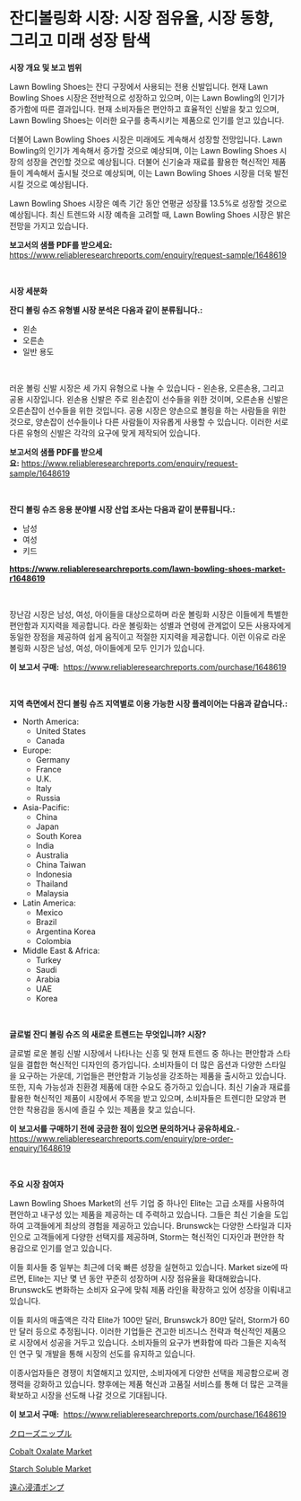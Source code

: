 <p><h1>잔디볼링화 시장: 시장 점유율, 시장 동향, 그리고 미래 성장 탐색</h1></p><p><strong>시장 개요 및 보고 범위</strong></p>
<p><p>Lawn Bowling Shoes는 잔디 구장에서 사용되는 전용 신발입니다. 현재 Lawn Bowling Shoes 시장은 전반적으로 성장하고 있으며, 이는 Lawn Bowling의 인기가 증가함에 따른 결과입니다. 현재 소비자들은 편안하고 효율적인 신발을 찾고 있으며, Lawn Bowling Shoes는 이러한 요구를 충족시키는 제품으로 인기를 얻고 있습니다.</p><p>더불어 Lawn Bowling Shoes 시장은 미래에도 계속해서 성장할 전망입니다. Lawn Bowling의 인기가 계속해서 증가할 것으로 예상되며, 이는 Lawn Bowling Shoes 시장의 성장을 견인할 것으로 예상됩니다. 더불어 신기술과 재료를 활용한 혁신적인 제품들이 계속해서 출시될 것으로 예상되며, 이는 Lawn Bowling Shoes 시장을 더욱 발전시킬 것으로 예상됩니다.</p><p>Lawn Bowling Shoes 시장은 예측 기간 동안 연평균 성장률 13.5%로 성장할 것으로 예상됩니다. 최신 트렌드와 시장 예측을 고려할 때, Lawn Bowling Shoes 시장은 밝은 전망을 가지고 있습니다.</p></p>
<p><strong>보고서의 샘플 PDF를 받으세요:</strong> <a href="https://www.reliableresearchreports.com/enquiry/request-sample/1648619">https://www.reliableresearchreports.com/enquiry/request-sample/1648619</a></p>
<p>&nbsp;</p>
<p><strong>시장 세분화</strong></p>
<p><strong>잔디 볼링 슈즈 유형별 시장 분석은 다음과 같이 분류됩니다.:</strong></p>
<p><ul><li>왼손</li><li>오른손</li><li>일반 용도</li></ul></p>
<p>&nbsp;</p>
<p><p>러운 볼링 신발 시장은 세 가지 유형으로 나눌 수 있습니다 - 왼손용, 오른손용, 그리고 공용 시장입니다. 왼손용 신발은 주로 왼손잡이 선수들을 위한 것이며, 오른손용 신발은 오른손잡이 선수들을 위한 것입니다. 공용 시장은 양손으로 볼링을 하는 사람들을 위한 것으로, 양손잡이 선수들이나 다른 사람들이 자유롭게 사용할 수 있습니다. 이러한 서로 다른 유형의 신발은 각각의 요구에 맞게 제작되어 있습니다.</p></p>
<p><strong>보고서의 샘플 PDF를 받으세요:</strong>&nbsp;<a href="https://www.reliableresearchreports.com/enquiry/request-sample/1648619">https://www.reliableresearchreports.com/enquiry/request-sample/1648619</a></p>
<p>&nbsp;</p>
<p><strong> 잔디 볼링 슈즈 응용 분야별 시장 산업 조사는 다음과 같이 분류됩니다.:</strong></p>
<p><ul><li>남성</li><li>여성</li><li>키드</li></ul></p>
<p><strong><a href="https://www.reliableresearchreports.com/lawn-bowling-shoes-market-r1648619">https://www.reliableresearchreports.com/lawn-bowling-shoes-market-r1648619</a></strong></p>
<p>&nbsp;</p>
<p><p>장난감 시장은 남성, 여성, 아이들을 대상으로하며 라운 볼링화 시장은 이들에게 특별한 편안함과 지지력을 제공합니다. 라운 볼링화는 성별과 연령에 관계없이 모든 사용자에게 동일한 장점을 제공하여 쉽게 움직이고 적절한 지지력을 제공합니다. 이런 이유로 라운 볼링화 시장은 남성, 여성, 아이들에게 모두 인기가 있습니다.</p></p>
<p><strong>이 보고서 구매:</strong>&nbsp; <a href="https://www.reliableresearchreports.com/purchase/1648619">https://www.reliableresearchreports.com/purchase/1648619</a></p>
<p>&nbsp;</p>
<p><strong>지역 측면에서 잔디 볼링 슈즈 지역별로 이용 가능한 시장 플레이어는 다음과 같습니다.:</strong></p>
<p><ul>
    <li>
        North America:
        <ul>
            <li>United States</li>
            <li>Canada</li>
        </ul>
    </li>
    <li>
        Europe:
        <ul>
            <li>Germany</li>
            <li>France</li>
            <li>U.K.</li>
            <li>Italy</li>
            <li>Russia</li>
        </ul>
    </li>
    <li>
        Asia-Pacific:
        <ul>
            <li>China</li>
            <li>Japan</li>
            <li>South Korea</li>
            <li>India</li>
            <li>Australia</li>
            <li>China Taiwan</li>
            <li>Indonesia</li>
            <li>Thailand</li>
            <li>Malaysia</li>
        </ul>
    </li>
    <li>
        Latin America:
        <ul>
            <li>Mexico</li>
            <li>Brazil</li>
            <li>Argentina Korea</li>
            <li>Colombia</li>
        </ul>
    </li>
    <li>
        Middle East & Africa:
        <ul>
            <li>Turkey</li>
            <li>Saudi</li>
            <li>Arabia</li>
            <li>UAE</li>
            <li>Korea</li>
        </ul>
    </li>
    </ul></p>
<p>&nbsp;</p>
<p><strong>글로벌 잔디 볼링 슈즈 의 새로운 트렌드는 무엇입니까? 시장?</strong></p>
<p><p>글로벌 로운 볼링 신발 시장에서 나타나는 신흥 및 현재 트렌드 중 하나는 편안함과 스타일을 결합한 혁신적인 디자인의 증가입니다. 소비자들이 더 많은 옵션과 다양한 스타일을 요구하는 가운데, 기업들은 편안함과 기능성을 강조하는 제품을 출시하고 있습니다. 또한, 지속 가능성과 친환경 제품에 대한 수요도 증가하고 있습니다. 최신 기술과 재료를 활용한 혁신적인 제품이 시장에서 주목을 받고 있으며, 소비자들은 트렌디한 모양과 편안한 착용감을 동시에 즐길 수 있는 제품을 찾고 있습니다.</p></p>
<p><strong>이 보고서를 구매하기 전에 궁금한 점이 있으면 문의하거나 공유하세요.</strong>- <a href="https://www.reliableresearchreports.com/enquiry/pre-order-enquiry/1648619">https://www.reliableresearchreports.com/enquiry/pre-order-enquiry/1648619</a></p>
<p>&nbsp;</p>
<p><strong>주요 시장 참여자</strong></p>
<p><p>Lawn Bowling Shoes Market의 선두 기업 중 하나인 Elite는 고급 소재를 사용하여 편안하고 내구성 있는 제품을 제공하는 데 주력하고 있습니다. 그들은 최신 기술을 도입하여 고객들에게 최상의 경험을 제공하고 있습니다. Brunswck는 다양한 스타일과 디자인으로 고객들에게 다양한 선택지를 제공하며, Storm는 혁신적인 디자인과 편안한 착용감으로 인기를 얻고 있습니다.</p><p>이들 회사들 중 일부는 최근에 더욱 빠른 성장을 실현하고 있습니다. Market size에 따르면, Elite는 지난 몇 년 동안 꾸준히 성장하며 시장 점유율을 확대해왔습니다. Brunswck도 변화하는 소비자 요구에 맞춰 제품 라인을 확장하고 있어 성장을 이뤄내고 있습니다.</p><p>이들 회사의 매출액은 각각 Elite가 100만 달러, Brunswck가 80만 달러, Storm가 60만 달러 등으로 추정됩니다. 이러한 기업들은 견고한 비즈니스 전략과 혁신적인 제품으로 시장에서 성공을 거두고 있습니다. 소비자들의 요구가 변화함에 따라 그들은 지속적인 연구 및 개발을 통해 시장의 선도를 유지하고 있습니다.</p><p>이종사업자들은 경쟁이 치열해지고 있지만, 소비자에게 다양한 선택을 제공함으로써 경쟁력을 강화하고 있습니다. 향후에는 제품 혁신과 고품질 서비스를 통해 더 많은 고객을 확보하고 시장을 선도해 나갈 것으로 기대됩니다.</p></p>
<p><strong>이 보고서 구매:</strong>&nbsp;&nbsp;<a href="https://www.reliableresearchreports.com/purchase/1648619">https://www.reliableresearchreports.com/purchase/1648619</a></p>
<p><p><a href="https://github.com/ReganWisoky2023/Market-Research-Report-List-1/blob/main/687468630905.md">クローズニップル</a></p><p><a href="https://www.linkedin.com/pulse/insights-cobalt-oxalate-market-size-analysing-share-trends-growth-aji6f?trackingId=1D81jPsTQo8ZeXhaO1dQyg%3D%3D">Cobalt Oxalate Market</a></p><p><a href="https://www.linkedin.com/pulse/starch-soluble-market-furnish-information-size-share-dynamics-ivq5f?trackingId=pj0XbyPxzj4fuWx3fE1zCg%3D%3D">Starch Soluble Market</a></p><p><a href="https://github.com/mreklxf44233/Market-Research-Report-List-1/blob/main/952061730906.md">遠心浸漬ポンプ</a></p></p>